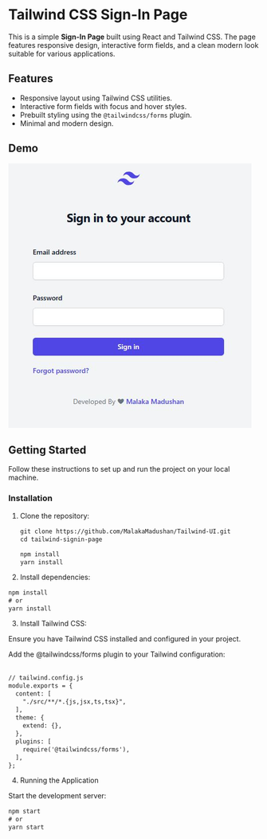 # Tailwind CSS Sign-In Page

This is a simple **Sign-In Page** built using React and Tailwind CSS. The page features responsive design, interactive form fields, and a clean modern look suitable for various applications.

## Features

- Responsive layout using Tailwind CSS utilities.
- Interactive form fields with focus and hover styles.
- Prebuilt styling using the `@tailwindcss/forms` plugin.
- Minimal and modern design.

## Demo

![Screenshot of the Sign-In Page](tailwind.JPG)

## Getting Started

Follow these instructions to set up and run the project on your local machine.

### Installation

1. Clone the repository:

   ```
   git clone https://github.com/MalakaMadushan/Tailwind-UI.git
   cd tailwind-signin-page
   ```

   ```
   npm install
   yarn install

   ```

2. Install dependencies:

```
npm install
# or
yarn install
```

3. Install Tailwind CSS:

Ensure you have Tailwind CSS installed and configured in your project.

Add the @tailwindcss/forms plugin to your Tailwind configuration:

```

// tailwind.config.js
module.exports = {
  content: [
    "./src/**/*.{js,jsx,ts,tsx}",
  ],
  theme: {
    extend: {},
  },
  plugins: [
    require('@tailwindcss/forms'),
  ],
};

```

4. Running the Application

Start the development server:

```
npm start
# or
yarn start
```